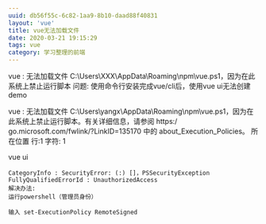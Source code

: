 ```yaml
---
uuid: db56f55c-6c82-1aa9-8b10-daad88f40831
layout: 'vue'
title: vue无法加载文件
date: 2020-03-21 19:15:29
tags: vue
category: 学习整理的前端
---
```

vue : 无法加载文件 C:\Users\XXX\AppData\Roaming\npm\vue.ps1，因为在此系统上禁止运行脚本
问题: 使用命令行安装完成vue/cli后，使用vue ui无法创建demo

vue : 无法加载文件 C:\Users\yangx\AppData\Roaming\npm\vue.ps1，因为在此系统上禁止运行脚本。有关详细信息，请参阅 https:/
go.microsoft.com/fwlink/?LinkID=135170 中的 about_Execution_Policies。
所在位置 行:1 字符: 1

vue ui
~~~
CategoryInfo : SecurityError: (:) []，PSSecurityException
FullyQualifiedErrorId : UnauthorizedAccess
解决办法:
运行powershell（管理员身份）

输入 set-ExecutionPolicy RemoteSigned
